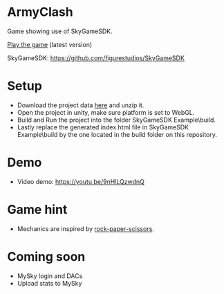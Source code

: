 # ArmyClash
Game showing use of SkyGameSDK.

[Play the game](https://000fusviuuh92erg700iec3mq73j2dkqc4u3ga3ulae3ueumamrvb4o.siasky.net/) (latest version)

SkyGameSDK: https://github.com/figurestudios/SkyGameSDK

# Setup
- Download the project data [here](https://siasky.net/CACVYjn9O3FclEcMnlLozdbhl3umCIqSGp17cXAokysAww) and unzip it.
- Open the project in unity, make sure platform is set to WebGL.
- Build and Run the project into the folder SkyGameSDK Example\build.
- Lastly replace the generated index.html file in SkyGameSDK Example\build by the one located in the build folder on this repository.

# Demo
- Video demo: https://youtu.be/9nHlLQzwdnQ

# Game hint
- Mechanics are inspired by [rock-paper-scissors](https://ibb.co/VSp2Xcq).

# Coming soon
- MySky login and DACs
- Upload stats to MySky
